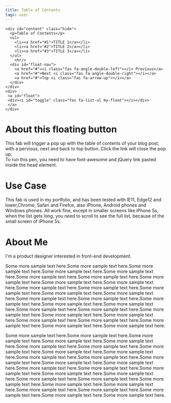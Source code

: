 ```yaml
---
title: Table of Contents
tags: user
---
```


<link rel="stylesheet" href="/assets/css/tablecon.css">
<script src="/assets/js/tablecont.js"/></script>

<!--created by @Jingyi Lai-->

<!--font awesome-->
<script defer src="https://use.fontawesome.com/releases/v5.0.9/js/all.js" integrity="sha384-8iPTk2s/jMVj81dnzb/iFR2sdA7u06vHJyyLlAd4snFpCl/SnyUjRrbdJsw1pGIl" crossorigin="anonymous"></script>
<!--jQuery-->
<script src="https://ajax.googleapis.com/ajax/libs/jquery/3.3.1/jquery.min.js"></script>

<!--FAB for table of contents-->
    <div id="content" class="hide">
      <p>Table of Contents</p>
      <ul>
        <li><a href="#1">TITLE 1</a></li>
        <li><a href="#2">TITLE 2</a></li>
        <li><a href="#3">TITLE 3</a></li>
      </ul>
        <hr/>
      <div id="float-nav">
        <a href="#"><i class="fas fa-angle-double-left"></i> Previous</a>
        <a href="#">Next <i class="fas fa-angle-double-right"></i></a>
        <a href="#">Top <i class="fas fa-arrow-up"></i></a>
      </div>
    </div>
    <div>
     <a id="float">
     <div><i id="toggle" class="fas fa-list-ul my-float"></i></div>
     </a>
    </div>
    
    
<div id="wrapper">
  <h1 id="1">About this floating button</h1>
  <p>This fab will trigger a pop up with the table of contents of your blog post, with a pervious, next and back to top button. Click the link will close the pop up.<br>
  To run this pen, you need to have font-awesome and jQuery link pasted inside the head element.
  <p>
  <h1 id="2">Use Case</h1>
  <p>This fab is used in my portfolio, and has been tested with IE11, Edge12 and lower,Chrome, Safari and Firefox, also iPhone, Android phones and Windows phones. All work fine, except in smaller screens like iPhone 5s, when the list gets long, you need to scroll to see the full list, because of the small screen of iPhone 5s.<p>
  <h1 id="3">About Me</h1>
  <p>I'm a product designer interested in front-end development.</p>
  <p>  Some more sample text here.Some more sample text here.Some more sample text here.Some more sample text here.Some more sample text here.Some more sample text here.Some more sample text here.Some more sample text here.Some more sample text here.Some more sample text here.Some more sample text here.Some more sample text here.Some more sample text here.Some more sample text here.Some more sample text here.Some more sample text here.Some more sample text here.Some more sample text here.Some more sample text here.Some more sample text here.Some more sample text here.Some more sample text here.Some more sample text here.Some more sample text here.Some more sample text here.Some more sample text here.Some more sample text here.Some more sample text here.Some more sample text here.Some more sample text here.</p>
   <p>  Some more sample text here.Some more sample text here.Some more sample text here.Some more sample text here.Some more sample text here.Some more sample text here.Some more sample text here.Some more sample text here.Some more sample text here.Some more sample text here.Some more sample text here.Some more sample text here.Some more sample text here.Some more sample text here.Some more sample text here.Some more sample text here.Some more sample text here.Some more sample text here.Some more sample text here.Some more sample text here.Some more sample text here.Some more sample text here.Some more sample text here.Some more sample text here.Some more sample text here.Some more sample text here.Some more sample text here.Some more sample text here.Some more sample text here.Some more sample text here.</p>
</div>


